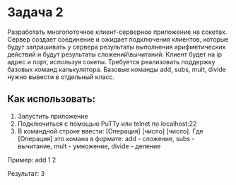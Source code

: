 # Задача 2
Разработать многопоточное клиент-серверное приложение на сокетах. Сервер создает соединение и ожидает подключения клиентов, которые будут запрашивать у сервера результаты выполнения арифметических действий и будут результаты сложений\вычитаний. Клиент будет   на ip адрес и порт, используя сокеты. Требуется реализовать поддержку базовых команд калькулятора. Базовые команды add, subs, mult, divide нужно вывести в отдельный класс.

## Как использовать:
1) Запустить приложение
2) Подключиться с помощью PuTTy или telnet по localhost:22
3) В командной строке ввести: [Операция] [число] [число].
Где [Операция] это комана в формате: add - сложение, subs - вычитание, mult - умножение, divide - деление

Пример: add 1 2 

Результат: 3 
